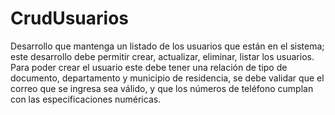 # CrudUsuarios
Desarrollo que mantenga un listado de los usuarios que están en el sistema; este desarrollo debe permitir crear, actualizar, eliminar, listar los usuarios.
Para poder crear el usuario este debe tener una relación de tipo de documento, departamento y municipio de residencia, se debe validar que el correo que se ingresa sea válido, y que los números de teléfono cumplan con las especificaciones numéricas.

